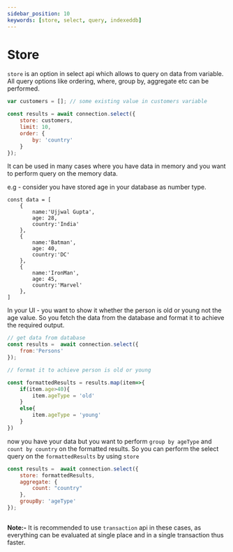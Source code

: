 ```yaml
---
sidebar_position: 10
keywords: [store, select, query, indexeddb]
---
```


# Store

`store` is an option in select api which allows to query on data from variable. All query options like ordering, where, group by, aggregate etc can be performed.

```javascript
var customers = []; // some existing value in customers variable

const results = await connection.select({
    store: customers,
    limit: 10,
    order: {
        by: 'country'
    }
});

```

It can be used in many cases where you have data in memory and you want to perform query on the memory data.

e.g - consider you have stored age in your database as number type. 

```
const data = [
    {
        name:'Ujjwal Gupta',
        age: 28,
        country:'India'
    },    
    {
        name:'Batman',
        age: 40,
        country:'DC'
    },    
    {
        name:'IronMan',
        age: 45,
        country:'Marvel'
    },    
]
```

In your UI - you want to show it whether the person is old or young not the age value. So you fetch the data from the database and format it to achieve the required output.

``` javascript
// get data from database
const results =  await connection.select({
    from:'Persons'
});

// format it to achieve person is old or young

const formattedResults = results.map(item=>{
    if(item.age>40){
        item.ageType = 'old'
    }
    else{
        item.ageType = 'young'
    }
})

```

now you have your data but you want to perform `group by ageType` and `count by country` on the formatted results. So you can perform the select query on the `formattedResults` by using `store` 

```javascript
const results =  await connection.select({
    store: formattedResults,
    aggregate: {
        count: "country"
    },
    groupBy: 'ageType'
});
 
```

**Note:-** It is recommended to use `transaction` api in these cases, as everything can be evaluated at single place and in a single transaction thus faster.